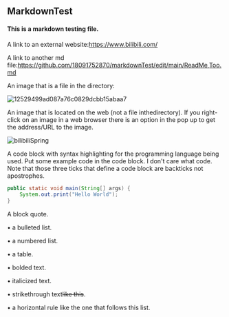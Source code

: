 ## MarkdownTest
#### This is a markdown testing file.

A link to an external website:<https://www.bilibili.com/>

A link to another md file:<https://github.com/18091752870/markdownTest/edit/main/ReadMe,Too.md>

An image that is a file in the directory:

![12529499ad087a76c0829dcbb15abaa7](https://user-images.githubusercontent.com/51711026/116560709-38b96600-a934-11eb-9d3b-6379007de997.jpg)

An image that is located on the web (not a file inthedirectory). If you right-click on an image in a web browser there is an option in the pop up to get the address/URL to the image.

![bilibiliSpring](https://i0.hdslb.com/bfs/vc/c1e19150b5d1e413958d45e0e62f012e3ee200af.png)

A code block with syntax highlighting for the programming language being used. Put some example code in the code block. I don't care what code. Note that those three ticks that define a code block are backticks not apostrophes.

```java
public static void main(String[] args) {
    System.out.print("Hello World");
}
```

A block quote.

•  a bulleted list.

•  a numbered list.

•  a table.

•  bolded text.

•  italicized text.

•  strikethrough text~~like this~~.

• a horizontal rule like the one that follows this list.
